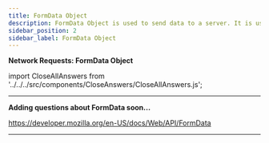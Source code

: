 ```yaml
---
title: FormData Object
description: FormData Object is used to send data to a server. It is used to send the data in the form of key-value pairs.
sidebar_position: 2
sidebar_label: FormData Object
---
```


<!-- Note: Adding questions about FormData soon... -->

**Network Requests: FormData Object**

import CloseAllAnswers from '../../../src/components/CloseAnswers/CloseAllAnswers.js';

<CloseAllAnswers />

---

**Adding questions about FormData soon...**

<https://developer.mozilla.org/en-US/docs/Web/API/FormData>

---
